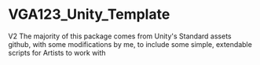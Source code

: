 # VGA123_Unity_Template
 V2
 The majority of this package comes from Unity's Standard assets github, with some modifications by me, to include some simple, extendable scripts for Artists to work with 
<!--stackedit_data:
eyJoaXN0b3J5IjpbMjA5NDQyMDJdfQ==
-->